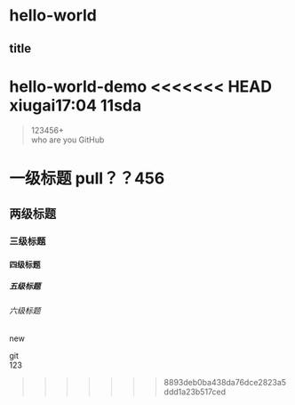# hello-world
## title
hello-world-demo
<<<<<<< HEAD
xiugai17:04
11sda
=======
>123456+  
who are you 
GitHub
# 一级标题  pull？？456
## 两级标题  
### 三级标题  
#### 四级标题  
##### 五级标题  
###### 六级标题  
####
new  

git  
123
>>>>>>> 8893deb0ba438da76dce2823a5ddd1a23b517ced
